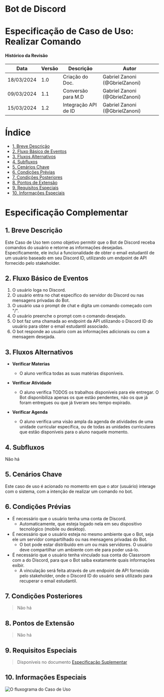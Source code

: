 # Bot de Discord

# Especificação de Caso de Uso: Realizar Comando

#### Histórico da Revisão
| Data       | Versão | Descrição           | Autor                            |
|------------|--------|---------------------|----------------------------------|
| 18/03/2024 | 1.0    | Criação do Doc.      | Gabriel Zanoni (@GbrielZanoni)   |
| 09/03/2024 | 1.1    | Conversão para M.D   | Gabriel Zanoni (@GbrielZanoni)   |
| 15/03/2024 | 1.2    | Integração API de ID | Gabriel Zanoni (@GbrielZanoni)   |

# Índice

- [1. Breve Descrição](#introducao)	
- [2. Fluxo Básico de Eventos](#perfil) 
- [3. Fluxos Alternativos](#avaliandoproblema)
- [4. Subfluxos](#ambiente)	
- [5. Cenários Chave](#recapitulacao) 
- [6. Condições Prévias](#entradas)
- [7. Condições Posteriores](#avaliandosolucao)
- [8. Pontos de Extensão](#avaliandooportunidade)
- [9. Requisitos Especiais](#avaliandoconfiabilidade)
- [10. Informações Especiais](#resumoanalista)

# Especificação Complementar

## <a name="introducao"></a> 1. Breve Descrição 

Este Caso de Uso tem como objetivo permitir que o Bot de Discord receba comandos do usuário e retorne as informações desejadas. Especificamente, ele inclui a funcionalidade de obter o email estudantil de um usuário baseado em seu Discord ID, utilizando um endpoint de API fornecido pelo stakeholder.

## <a name="perfil"></a> 2. Fluxo Básico de Eventos

1. O usuário loga no Discord.
2. O usuário entra no chat específico do servidor do Discord ou nas mensagens privadas do Bot.
3. O usuário usa o prompt de chat e digita um comando começado com "/".
4. O usuário preenche o prompt com o comando desejado.
5. O bot faz uma chamada ao endpoint da API utilizando o Discord ID do usuário para obter o email estudantil associado.
6. O bot responde ao usuário com as informações adicionais ou com a mensagem desejada.

## <a name="avaliandoproblema"></a> 3. Fluxos Alternativos

- **Verificar Materias**
  - O aluno verifica todas as suas matérias disponíveis.
  
- **Verificar Atividade**
  - O aluno verifica TODOS os trabalhos disponíveis para ele entregar. O Bot disponibiliza apenas os que estão pendentes, não os que já foram entregues ou que já tiveram seu tempo expirado.
  
- **Verificar Agenda**
  - O aluno verifica uma visão ampla da agenda de atividades de uma unidade curricular específica, ou de todas as unidades curriculares que estão disponíveis para o aluno naquele momento.

## <a name="ambiente"></a> 4. Subfluxos
Não há

## <a name="recapitulacao"></a> 5. Cenários Chave

Este caso de uso é acionado no momento em que o ator (usuário) interage com o sistema, com a intenção de realizar um comando no bot. 

## <a name="entradas"></a> 6. Condições Prévias

- É necessário que o usuário tenha uma conta de Discord.
  - Automaticamente, que esteja logado nela em seu dispositivo tecnológico (mobile ou desktop).
- É necessário que o usuário esteja no mesmo ambiente que o Bot, seja ele um servidor compartilhado ou nas mensagens privadas do Bot.
  - O bot pode estar distribuído em um ou mais servidores. O usuário deve compartilhar um ambiente com ele para poder usá-lo.
- É necessário que o usuário tenha vinculado sua conta do Classroom com a do Discord, para que o Bot saiba exatamente quais informações exibir.
  - A vinculação será feita através de um endpoint de API fornecido pelo stakeholder, onde o Discord ID do usuário será utilizado para recuperar o email estudantil.

## <a name="avaliandosolucao"></a> 7. Condições Posteriores

> Não há

## <a name="avaliandooportunidade"></a> 8. Pontos de Extensão

> Não há

## <a name="avaliandoconfiabilidade"></a> 9. Requisitos Especiais

> Disponíveis no documento [Especificação Suplementar](rup_supdoc.md)

## <a name="resumoanalista"></a> 10. Informações Especiais

![O fluxograma do Caso de Uso](https://i.imgur.com/7NNdZcd.png)
